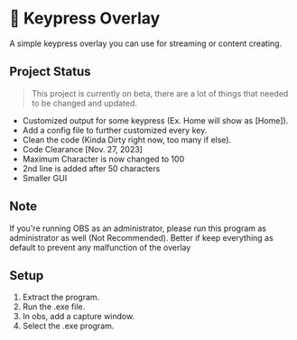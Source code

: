 <h1>🔨 Keypress Overlay</h1>
A simple keypress overlay you can use for streaming or content creating.

<h2>Project Status</h2>

> This project is currently on beta, there are a lot of things that needed to be changed and updated.

- Customized output for some keypress (Ex. Home will show as [Home]).
- Add a config file to further customized every key.
- Clean the code (Kinda Dirty right now, too many if else).
- Code Clearance [Nov. 27, 2023]
- Maximum Character is now changed to 100
- 2nd line is added after 50 characters
- Smaller GUI

<h2>Note</h2>

If you're running OBS as an administrator, please run this program as administrator as well (Not Recommended).
Better if keep everything as default to prevent any malfunction of the overlay

<h2>Setup</h2>

1. Extract the program.
2. Run the .exe file.
3. In obs, add a capture window.
4. Select the .exe program.
